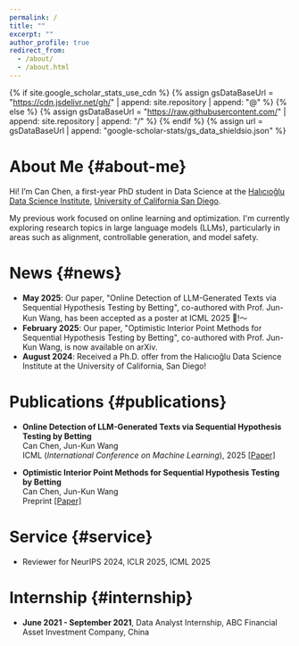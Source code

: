 ```yaml
---
permalink: /
title: ""
excerpt: ""
author_profile: true
redirect_from: 
  - /about/
  - /about.html
---
```


{% if site.google_scholar_stats_use_cdn %}
{% assign gsDataBaseUrl = "https://cdn.jsdelivr.net/gh/" | append: site.repository | append: "@" %}
{% else %}
{% assign gsDataBaseUrl = "https://raw.githubusercontent.com/" | append: site.repository | append: "/" %}
{% endif %}
{% assign url = gsDataBaseUrl | append: "google-scholar-stats/gs_data_shieldsio.json" %}

<span class='anchor' id='about-me'></span>

# About Me {#about-me}

Hi! I’m Can Chen, a first-year PhD student in Data Science at the [Halıcıoğlu Data Science Institute](https://datascience.ucsd.edu), [University of California San Diego](https://www.ucsd.edu/). 

My previous work focused on online learning and optimization. I'm currently exploring research topics in large language models (LLMs), particularly in areas such as alignment, controllable generation, and model safety.

# News {#news}
- **May 2025**: Our paper, "Online Detection of LLM-Generated Texts via Sequential Hypothesis Testing by Betting", co-authored with Prof. Jun-Kun Wang, has been accepted as a poster at ICML 2025 🎉!～ 
- **February 2025**: Our paper, "Optimistic Interior Point Methods for Sequential Hypothesis Testing by Betting", co-authored with Prof. Jun-Kun Wang, is now available on arXiv. 
- **August 2024**: Received a Ph.D. offer from the Halıcıoğlu Data Science Institute at the University of California, San Diego! 
  
# Publications {#publications}

- **Online Detection of LLM-Generated Texts via Sequential Hypothesis Testing by Betting**  
  Can Chen, Jun-Kun Wang  
  ICML (*International Conference on Machine Learning*), 2025 [[Paper]](https://arxiv.org/abs/2410.22318)

- **Optimistic Interior Point Methods for Sequential Hypothesis Testing by Betting**  
  Can Chen, Jun-Kun Wang  
  Preprint [[Paper]](https://arxiv.org/abs/2502.07774)


# Service {#service}
- Reviewer for NeurIPS 2024, ICLR 2025, ICML 2025 

# Internship {#internship}
- **June 2021 - September 2021**, Data Analyst Internship, ABC Financial Asset Investment Company, China


